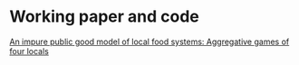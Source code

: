 # Working paper and code

[An impure public good model of local food systems: Aggregative games of four locals](m011.pdf)
